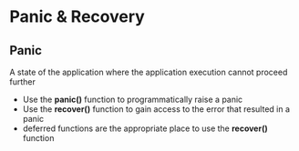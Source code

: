 # Panic & Recovery #

## Panic ##
A state of the application where the application execution cannot proceed further

- Use the **panic()** function to programmatically raise a panic
- Use the **recover()** function to gain access to the error that resulted in a panic
- deferred functions are the appropriate place to use the **recover()** function